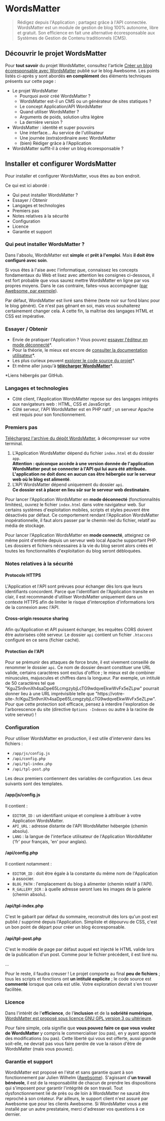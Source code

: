# WordsMatter

> Rédigez depuis l'Application ; partagez grâce à l'API connectée. WordsMatter est un module de gestion de blog 100% autonome, libre et gratuit. Son efficience en fait une alternative écoresponsable aux Systèmes de Gestion de Contenu traditionnels (CMS).

## Découvrir le projet WordsMatter

Pour __tout savoir__ du projet WordsMatter, consultez l'article [Créer un blog écoresponsable avec WordsMatter](https://awebsome.fr/blog-awebsome/creer-un-blog-ecoresponsable-avec-wordsmatter/) publié sur le blog Awebsome. Les points listés ci-après y sont abordés __en complément__ des éléments techniques présents sur cette page :

* Le projet WordsMatter
  * Pourquoi avoir créé WordsMatter ?
  * WordsMatter est-il un CMS ou un générateur de sites statiques ?
  * Le concept Application/API WordsMatter
  * Quand utiliser WordsMatter ?
  * Arguments de poids, solution ultra légère
  * La dernière version ?
* WordsMatter : identité et super pouvoirs
  * Une interface... Au service de l'utilisateur
  * Une journée (extra)ordinaire avec WordsMatter
  * (bien) Rédiger grâce à l'Application
* WordsMatter suffit-il à créer un blog écoresponsable ?

## Installer et configurer WordsMatter
Pour installer et configurer WordsMatter, vous êtes au bon endroit.

Ce qui est ici abordé :

* Qui peut installer WordsMatter ?
* Essayer / Obtenir
* Langages et technologies
* Premiers pas
* Notes relatives à la sécurité
* Configuration
* Licence
* Garantie et support

### Qui peut installer WordsMatter ?
Dans l'absolu, WordsMatter est __simple__ et __prêt à l'emploi__. Mais __il doit être configuré avec soin__.

Si vous êtes à l'aise avec l'informatique, connaissez les concepts fondamentaux du Web et lisez avec attention les consignes ci-dessous, il est fort probable que vous saurez mettre WordsMatter en ligne par vos propres moyens. Dans le cas contraire, faites-vous accompagner ([par Awebsome, par exemple](https://awebsome.fr)).

Par défaut, WordsMatter est livré sans thème (texte noir sur fond blanc pour le blog généré). Ce n'est pas gênant en soi, mais vous souhaiterez certainement changer cela. À cette fin, la maîtrise des langages HTML et CSS est impérative.

### Essayer / Obtenir
* Envie de pratiquer l'Application ? Vous pouvez [essayer l'éditeur en mode déconnecté](https://awebsomefr.github.io/WordsMatter/)*.
* Pour la théorie,  le mieux est encore de [consulter la documentation utilisateur](https://awebsomefr.github.io/WordsMatter/app/help.fr.html)*.
* Les plus curieux peuvent [explorer le code source du projet](https://github.com/AwebsomeFr/WordsMatter)*.
* Et même aller jusqu'à [__télécharger WordsMatter__](https://github.com/AwebsomeFr/WordsMatter/archive/master.zip)*.

*Liens hébergés par GitHub.

### Langages et technologies

* Côté client, l'Application WordsMatter repose sur des langages intégrés aux navigateurs web : HTML, CSS et JavaScript.
* Côté serveur, l'API WordsMatter est en PHP natif ; un serveur Apache est requis pour son fonctionnement.

### Premiers pas
[Téléchargez l'archive du dépôt WordsMatter](https://github.com/AwebsomeFr/WordsMatter/archive/master.zip), à décompresser sur votre terminal.

1. L'Application WordsMatter dépend du fichier `index.html` et du dossier `app`.   
__Attention : quiconque accède à une version donnée de l'application WordsMatter peut se connecter à l'API qui lui aura été attribuée. L'application ne doit donc en aucun cas être hébergée sur le serveur web où le blog est alimenté__.
2. L'API WordsMatter dépend uniquement du dossier `api`.   
__Ce dossier est à placer en lieu sûr sur le serveur web destinataire__.

Pour lancer l'Application WordsMatter en __mode déconnecté__ (fonctionnalités limitées), ouvrez le fichier `index.html` dans votre navigateur web. Sur certains systèmes d'exploitation mobiles, scripts et styles peuvent être désactivés par défaut. Ce comportement rendant l'Application WordsMatter inopérationnelle, il faut alors passer par le chemin réel du fichier, relatif au média de stockage.

Pour lancer l'Application WordsMatter en __mode connecté__, atteignez ce même point d'entrée depuis un serveur web local Apache supportant PHP. Les dossiers et fichiers nécessaires à la vie du blog seront alors créés et toutes les fonctionnalités d'exploitation du blog seront débloquées. 

### Notes relatives à la sécurité

#### Protocole HTTPS  
L'Application et l'API sont prévues pour échanger dès lors que leurs identifiants concordent. Parce que l'identifiant de l'Application transite en clair, il est recommandé d'utiliser WordsMatter uniquement dans un contexte HTTPS afin de limiter le risque d'interception d'informations lors de la connexion avec l'API.

#### Cross-origin resource sharing
Afin qu'Application et API puissent échanger, les requêtes CORS doivent être autorisées côté serveur. Le dossier `api` contient un fichier `.htaccess` configuré en ce sens (fichier caché).

#### Protection de l'API
Pour se prémunir des attaques de force brute, il est vivement conseillé de renommer le dossier `api`. Ce nom de dossier devant constituer une URL valide, certains caractères sont exclus d'office ; le mieux est de combiner minuscules, majuscules et chiffres dans la longueur. Par exemple, un intitulé de 50 caractères tel que "KguZ5n9vnXh4saDpe65LcmgzybjLcTG9wdqveEkwWvFx5eZLpw" pourrait donner lieu à une URL imprévisible telle que "https://votre-site-.fr/KguZ5n9vnXh4saDpe65LcmgzybjLcTG9wdqveEkwWvFx5eZLpw". Pour que cette protection soit efficace, pensez à interdire l'exploration de l'arborescence du site (directive `Options -Indexes` ou autre à la racine de votre serveur) !

### Configuration
Pour utiliser WordsMatter en production, il est utile d'intervenir dans les fichiers : 

*   `/app/js/config.js`
*   `/api/config.php`
*   `/api/tpl-index.php`
*   `/api/tpl-post.php`

Les deux premiers contiennent des variables de configuration.
Les deux suivants sont des templates.

#### /app/js/config.js

Il contient : 

*   `EDITOR_ID` : un identifiant unique et complexe à attribuer à votre Application WordsMatter.
*   `API_URL` : adresse distante de l'API WordsMatter hébergée (chemin absolu).
*   `LANG` : la langue de l'interface utilisateur de l'Application WordsMatter ('fr' pour français, 'en' pour anglais). 

#### /api/config.php

Il contient notamment : 

*   `EDITOR_ID` : doit être égale à la constante du même nom de l'Application à associer.
*   `BLOG_PATH` : l'emplacement du blog à alimenter (chemin relatif à l'API).
*   `R_GALLERY_DIR` : à quelle adresse seront lues les images de la galerie (chemin absolu).   

#### /api/tpl-index.php

C'est le gabarit par défaut du sommaire, reconstruit dès lors qu'un post est publié / supprimé depuis l'Application. Simpliste et dépourvu de CSS, c'est un bon point de départ pour créer un blog écoresponsable.

#### /api/tpl-post.php

C'est le modèle de page par défaut auquel est injecté le HTML valide lors de la publication d'un post. Comme pour le fichier précédent, il est livré nu.

...

Pour le reste, il faudra creuser ! Le projet comporte au final __peu de fichiers__ ; tous les scripts et fonctions ont __un intitulé explicite__ ; le code source est __commenté__ lorsque que cela est utile. Votre exploration devrait s'en trouver facilitée. 

### Licence
Dans l'intérêt de l'__efficience__, de l'__inclusion__ et de la __sobriété numérique__, [WordsMatter est proposé sous licence GNU GPL version 3 ou ultérieure](https://www.gnu.org/licenses/gpl-3.0.en.html).

Pour faire simple, cela signifie que __vous pouvez faire ce que vous voulez de WordsMatter__ y compris le commercialiser (ou pas), en y ayant apporté des modifications (ou pas). Cette liberté qui vous est offerte, aussi grande soit-elle, ne devrait pas vous faire perdre de vue la raison d'être de WordsMatter (mais vous pouvez).

### Garantie et support
WordsMatter est proposé en l'état et sans garantie quant à son fonctionnement par Julien Wilhelm ([Awebsome](https://awebsome.fr)). S'agissant d'__un travail bénévole__, il est de la responsabilité de chacun de prendre les dispositions qui s'imposent pour garantir l'intégrité de son travail. Tout dysfonctionnement lié de près ou de loin à WordsMatter ne saurait être reproché à son créateur. Par ailleurs, le support client n'est assuré par Awebsome que pour les clients Awebsome. Si WordsMatter vous a été installé par un autre prestataire, merci d'adresser vos questions à ce dernier.
